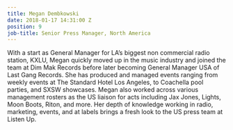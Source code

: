 ```yaml
---
title: Megan Dembkowski
date: 2018-01-17 14:31:00 Z
position: 9
job-title: Senior Press Manager, North America
---
```


With a start as General Manager for LA’s biggest non commercial radio station, KXLU, Megan quickly moved up in the music industry and joined the team at Dim Mak Records before later becoming General Manager USA of Last Gang Records. She has produced and managed events ranging from weekly events at The Standard Hotel Los Angeles, to Coachella pool parties, and SXSW showcases. Megan also worked across  various management rosters as the US liaison for acts including Jax Jones, Lights, Moon Boots, Riton, and more. Her depth of knowledge working in radio, marketing, events, and at labels brings a fresh look to the US press team at Listen Up.